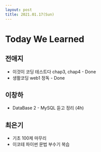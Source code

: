 ```yaml
---
layout: post
title: 2021.01.17(Sun)
---
```

# Today We Learned

## 전애지

- 이것이 코딩 테스트다 chap3, chap4 - Done
- 생활코딩 web1 정독 - Done

## 이창하

- DataBase 2 - MySQL 듣고 정리 (4h)



## 최은기

- 기초 100제 마무리 
- 이코테 파이썬 문법 부수기 복습

